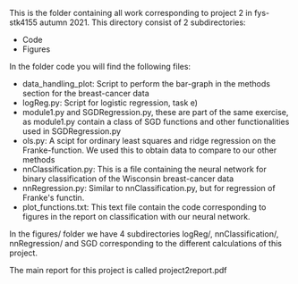 This is the folder containing all work corresponding to project 2 in fys-stk4155 autumn 2021.
This directory consist of 2 subdirectories:
  - Code
  - Figures

In the folder code you will find the following files:
  - data_handling_plot: Script to perform the bar-graph in the methods section for the breast-cancer data
  - logReg.py: Script for logistic regression, task e)
  - module1.py and SGDRegression.py, these are part of the same exercise, as module1.py contain a class of SGD functions and other functionalities used in SGDRegression.py
  - ols.py: A scipt for ordinary least squares and ridge regression on the Franke-function. We used this to obtain data to compare to our other methods
  - nnClassification.py: This is a file containing the neural network for binary classification of the Wisconsin breast-cancer data
  - nnRegression.py: Similar to nnClassification.py, but for regression of Franke's functin.
  - plot_functions.txt: This text file contain the code corresponding to figures in the report on classification with our neural network. 

In the figures/ folder we have 4 subdirectories logReg/, nnClassification/, nnRegression/ and SGD corresponding to the different calculations of this project.

The main report for this project is called project2report.pdf

